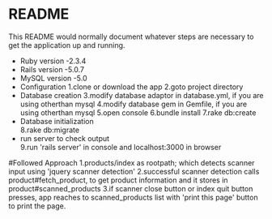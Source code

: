 # README
This README would normally document whatever steps are necessary to get the
application up and running.

* Ruby version -2.3.4
* Rails version -5.0.7
* MySQL version -5.0
* Configuration
	1.clone or download the app
	2.goto project directory
* Database creation
	3.modify database adaptor in database.yml, if you are using otherthan mysql
	4.modify database gem in Gemfile, if you are using otherthan mysql
	5.open console
	6.bundle install
	7.rake db:create
* Database initialization	
	8.rake db:migrate
* run server to check output	
	9.run 'rails server' in console and localhost:3000 in browser 

#Followed Approach
1.products/index as rootpath; which detects scanner input using 'jquery scanner detection'
2.successful scanner detection calls product#fetch_product, to get product information and it stores in product#scanned_products
3.if scanner close button or index quit button presses, app reaches to scanned_products list with 'print this page' button to print the page.